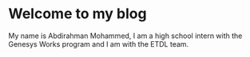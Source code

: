 # Welcome to my blog
My name is Abdirahman Mohammed, I am a high school intern with the Genesys Works program and I am with the ETDL team.

